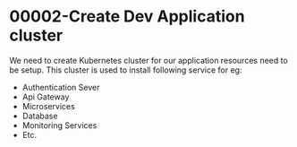 # 00002-Create Dev Application cluster
We need to create Kubernetes cluster for our application resources need to be setup. This cluster is used to install following service for eg:

- Authentication Sever
- Api Gateway
- Microservices
- Database
- Monitoring Services
- Etc.

